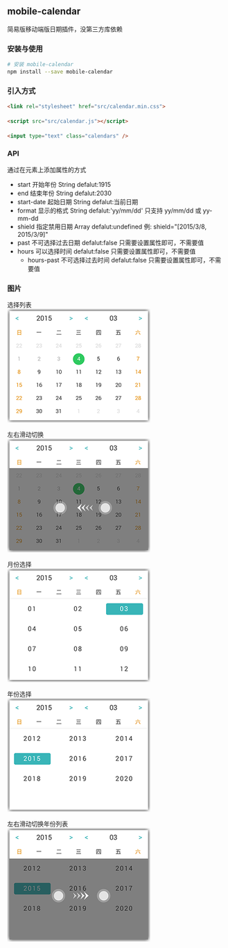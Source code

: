 ## mobile-calendar 
简易版移动端版日期插件，没第三方库依赖

### 安装与使用

```bash
# 安装 mobile-calendar
npm install --save mobile-calendar
```

### 引入方式

```html
<link rel="stylesheet" href="src/calendar.min.css">

<script src="src/calendar.js"></script>

<input type="text" class="calendars" />
```   

### API
通过在元素上添加属性的方式

* start 开始年份 String defalut:1915
* end   结束年份 String defalut:2030
* start-date 起始日期 String defalut:当前日期
* format 显示的格式 String defalut:'yy/mm/dd' 只支持 yy/mm/dd 或 yy-mm-dd
* shield 指定禁用日期 Array defalut:undefined 例: shield="[2015/3/8, 2015/3/9]"
* past  不可选择过去日期 defalut:false 只需要设置属性即可，不需要值
* hours 可以选择时间 defalut:false 只需要设置属性即可，不需要值
   * hours-past 不可选择过去时间 defalut:false 只需要设置属性即可，不需要值

### 图片

选择列表  
![选择列表](src/assets/images/4.png '选择列表')

左右滑动切换    
![左右滑动切换](src/assets/images/4-1.png '左右滑动切换')

月份选择    
![月份选择](src/assets/images/1.png '月份选择')

年份选择    
![年份选择](src/assets/images/2.png '年份选择')

左右滑动切换年份列表    
![左右滑动切换年份列表](src/assets/images/2-1.png '左右滑动切换年份列表')

